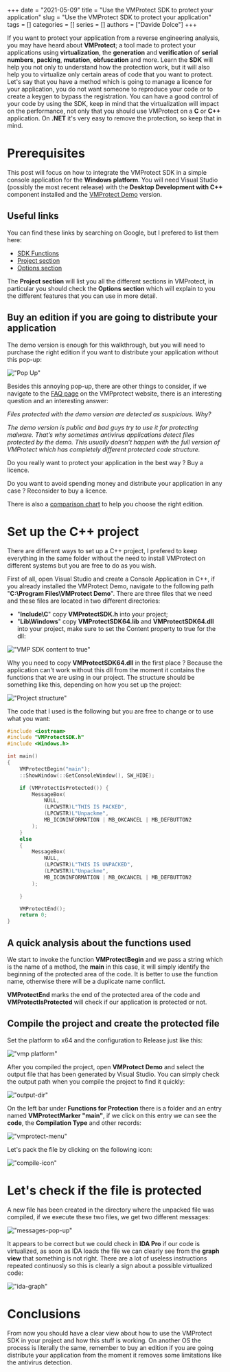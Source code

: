 +++ 
date = "2021-05-09"
title = "Use the VMProtect SDK to protect your application"
slug = "Use the VMProtect SDK to protect your application"
tags = []
categories = []
series = []
authors = ["Davide Dolce"]
+++

If you want to protect your application from a reverse engineering analysis, you may have heard about **VMProtect**; a tool made to protect your applications using **virtualization**, the **generation** and **verification** of **serial numbers**, **packing**, **mutation**, **obfuscation** and more. Learn the **SDK** will help you not only to understand how the protection work, but it will also help you to virtualize only certain areas of code that you want to protect. Let's say that you have a method which is going to manage a licence for your application, you do not want someone to reproduce your code or to create a keygen to bypass the registration. You can have a good control of your code by using the SDK, keep in mind that the virtualization will impact on the performance, not only that you should use VMProtect on a **C** or **C++** application. On **.NET** it's very easy to remove the protection, so keep that in mind.

# Prerequisites

This post will focus on how to integrate the VMProtect SDK in a simple console application for the **Windows platform**. You will need Visual Studio (possibly the most recent release) with the **Desktop Development with C++** component installed and the [VMProtect Demo](https://vmpsoft.com/) version.

## Useful links

You can find these links by searching on Google, but I prefered to list them here:

- [SDK Functions](http://vmpsoft.com/support/user-manual/working-with-vmprotect/preparing-a-project/sdk-functions/)
- [Project section](http://vmpsoft.com/support/user-manual/working-with-vmprotect/main-window/project-section/)
- [Options section](http://vmpsoft.com/support/user-manual/working-with-vmprotect/main-window/project-section/options-section/)

The **Project section** will list you all the different sections in VMProtect, in particular you should check the **Options section** which will explain to you the different features that you can use in more detail.

## Buy an edition if you are going to distribute your application

The demo version is enough for this walkthrough, but you will need to purchase the right edition if you want to distribute your application without this pop-up:

!["Pop Up"](/images/posts/use-the-vmprotect-api-to-protect-your-application/demo-pop-up.png)

Besides this annoying pop-up, there are other things to consider, if we navigate to the [FAQ page](http://vmpsoft.com/support/faq/) on the VMPprotect website, there is an interesting question and an interesting answer:

_Files protected with the demo version are detected as suspicious. Why?_

_The demo version is public and bad guys try to use it for protecting malware. That’s why sometimes antivirus applications detect files protected by the demo. This usually doesn’t happen with the full version of VMProtect which has completely different protected code structure._

Do you really want to protect your application in the best way ? Buy a licence.

Do you want to avoid spending money and distribute your application in any case ? Reconsider to buy a licence.

There is also a [comparison chart](http://vmpsoft.com/products/matrix/) to help you choose the right edition.

# Set up the C++ project

There are different ways to set up a C++ project, I prefered to keep everything in the same folder without the need to install VMProtect on different systems but you are free to do as you wish.

First of all, open Visual Studio and create a Console Application in C++, if you already installed the VMProtect Demo, navigate to the following path "**C:\Program Files\VMProtect Demo**". There are three files that we need and these files are located in two different directories:

- "**Include\C**" copy **VMProtectSDK.h** into your project;
- "**Lib\Windows**" copy **VMProtectSDK64.lib** and **VMProtectSDK64.dll** into your project, make sure to set the Content property to true for the dll:

!["VMP SDK content to true"](/images/posts/use-the-vmprotect-api-to-protect-your-application/vmp-sdk-dll-content-to-true.png)

Why you need to copy **VMProtectSDK64.dll** in the first place ? Because the application can't work without this dll from the moment it contains the functions that we are using in our project. The structure should be something like this, depending on how you set up the project:

!["Project structure"](/images/posts/use-the-vmprotect-api-to-protect-your-application/project-structure.png)

The code that I used is the following but you are free to change or to use what you want:

```cpp
#include <iostream>
#include "VMProtectSDK.h"
#include <Windows.h>

int main()
{
    VMProtectBegin("main");
    ::ShowWindow(::GetConsoleWindow(), SW_HIDE);

    if (VMProtectIsProtected()) {
        MessageBox(
            NULL,
            (LPCWSTR)L"THIS IS PACKED",
            (LPCWSTR)L"Unpackme",
            MB_ICONINFORMATION | MB_OKCANCEL | MB_DEFBUTTON2
        );
    }
    else
    {
        MessageBox(
            NULL,
            (LPCWSTR)L"THIS IS UNPACKED",
            (LPCWSTR)L"Unpackme",
            MB_ICONINFORMATION | MB_OKCANCEL | MB_DEFBUTTON2
        );

    }

    VMProtectEnd();
    return 0;
}
```

## A quick analysis about the functions used

We start to invoke the function **VMProtectBegin** and we pass a string which is the name of a method, the **main** in this case, it will simply identify the beginning of the protected area of the code. It is better to use the function name, otherwise there will be a duplicate name conflict.

**VMProtectEnd** marks the end of the protected area of the code and **VMProtectIsProtected** will check if our application is protected or not.

## Compile the project and create the protected file

Set the platform to x64 and the configuration to Release just like this:

!["vmp platform"](/images/posts/use-the-vmprotect-api-to-protect-your-application/vmp-platform.png)

After you compiled the project, open **VMProtect Demo** and select the output file that has been generated by Visual Studio. You can simply check the output path when you compile the project to find it quickly:

!["output-dir"](/images/posts/use-the-vmprotect-api-to-protect-your-application/output-dir.png)

On the left bar under **Functions for Protection** there is a folder and an entry named **VMProtectMarker "main"**, if we click on this entry we can see the **code**, the **Compilation Type** and other records:

!["vmprotect-menu"](/images/posts/use-the-vmprotect-api-to-protect-your-application/vmprotect-menu.png)

Let's pack the file by clicking on the following icon:

!["compile-icon"](/images/posts/use-the-vmprotect-api-to-protect-your-application/compile-icon.png)

# Let's check if the file is protected

A new file has been created in the directory where the unpacked file was compiled, if we execute these two files, we get two different messages:

!["messages-pop-up"](/images/posts/use-the-vmprotect-api-to-protect-your-application/messages-pop-up.png)

It appears to be correct but we could check in **IDA Pro** if our code is virtualized, as soon as IDA loads the file we can clearly see from the **graph view** that something is not right. There are a lot of useless instructions repeated continuosly so this is clearly a sign about a possible virtualized code:

!["ida-graph"](/images/posts/use-the-vmprotect-api-to-protect-your-application/ida-graph.png)

# Conclusions

From now you should have a clear view about how to use the VMProtect SDK in your project and how this stuff is working. On another OS the process is literally the same, remember to buy an edition if you are going distribute your application from the moment it removes some limitations like the antivirus detection.
